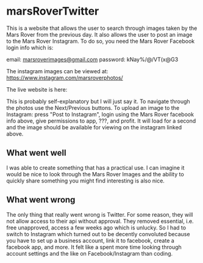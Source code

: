# marsRoverTwitter
This is a website that allows the user to search through images taken by the Mars Rover from the previous day. It also allows the user to post an image to the Mars Rover Instagram. To do so, you need the Mars Rover Facebook login info which is: 

email: marsroverimages@gmail.com
password: kNay%/@/VT&#40;x@G3

The instagram images can be viewed at: https://www.instagram.com/marsroverphotos/

The live website is here:  

This is probably self-explanatory but I will just say it. To navigate through the photos use the Next/Previous buttons. To upload an image to the Instagram: press "Post to Instagram", login using the Mars Rover facebook info above, give permissions to app, ???, and profit. It will load for a second and the image should be available for viewing on the instagram linked above.

## What went well

I was able to create something that has a practical use. I can imagine it would be nice to look through the Mars Rover Images and the ability to quickly share something you might find interesting is also nice. 

## What went wrong

The only thing that really went wrong is Twitter. For some reason, they will not allow access to their api without approval. They removed essential, i.e. free unapproved, access a few weeks ago which is unlucky. So I had to switch to Instagram which turned out to be decently convoluted because you have to set up a business account, link it to facebook, create a facebook app, and more. It felt like a spent more time looking through account settings and the like on Facebook/Instagram than coding.
